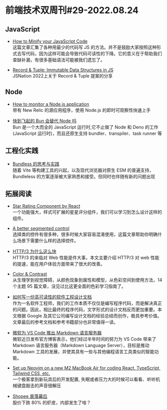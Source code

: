 # 前端技术双周刊#29-2022.08.24

## JavaScript
- [How to Minify your JavaScript Code](https://getbutterfly.com/code-golfing-tips-tricks-how-to-minify-your-javascript-code/)
<br>这篇文章汇集了各种用最少的代码写 JS 的方法。并不是鼓励大家按照这种形式去写代码，因为这样可能会导致代码可读性的下降。它的意义在于帮助我们查缺补漏，有很多基础语法可能被我们遗忘了。

- [Record & Tuple: Immutable Data Structures in JS](https://portal.gitnation.org/contents/record-and-tuple-immutable-data-structures-in-js)
<br>JSNation 2022上关于 Record & Tuple 提案的分享

## Node
- [How to monitor a Node.js application](https://newrelic.com/blog/best-practices/nodejs-application-monitoring?utm_source=javascript-weekly&utm_medium=community&utm_campaign=global-fy23-q2-nodejs-application-monitoring)
<br>带有 New Relic 的源应用程序，使用 Node.js 的即时可观察性快速上手

- [快到飞起的 Bun 会替代 Node 吗](https://juejin.cn/post/7134492212452130847)
<br>Bun 是一个大而全的 JavaScript 运行时,它不止做了 Node 和 Deno 的工作(JavaScript 运行时)，而且还原生支持 bundler、transpiler、task runner 等

## 工程化实践
- [Bundless 的思考与实践](https://mp.weixin.qq.com/s/nk5SN8AKwyFkUTEOiLCBdQ)
<br>随着 Vite 等构建工具的兴起，以及现代浏览器对原生 ESM 的普遍支持，Bundleless 的方案逐渐被大家熟悉和接受。但同时也伴随有新的问题出现

## 拓展阅读

- [Star Rating Component by React](https://react-rating.onrender.com/)
<br>一个功能强大，样式可扩展的星星评分组件，我们可以学习到怎么设计这样的组件。

- [A better segmented control](https://medium.com/tap-to-dismiss/a-better-segmented-control-9e662de2ef57)
<br>选择类的控件有很多种，很多时候大家容易混淆使用，这篇文章帮助你明确什么场景下需要什么样的选择控件。

- [HTTP/3 为什么这么快](https://juejin.cn/post/7055178022445383694)
<br>HTTP/3 的来临对 Web 性能是件大事，本文主要介绍 HTTP/3 对 web 性能的提速，能在用户体验方面带来了很大的改善。

- [Color & Contrast](https://colorandcontrast.com/#/)
<br>从生理学到视觉障碍，从颜色现象到属性和模型，从色彩空间到使用方法，14 个主题 95 篇文章，没见过比这更全面的色彩学习指南了。

- [如何写一份高可读性的软件工程设计文档](https://zhuanlan.zhihu.com/p/552095835)
<br>作为一名软件工程师，我们的工作本质不仅仅是编写程序代码，而是解决真正的问题。因此，相比最终的程序代码，文字形式的设计文档反而更加重要。本文根据 Google 及其它公司编写设计文档的经验总结而创作，极具参考价值。文章最后的参考文档和参考书籍部分也非常值得一读。

- [微软为 VS Code 推出 Markdown 语言服务器](https://zhuanlan.zhihu.com/p/556772263)
<br>微软近日发布官方博客表示，他们经过半年时间的努力为 VS Code 带来了 Markdown 语言服务器（Markdown Language Server），目标是推动 Markdown 工具的发展，并使其具有一些与其他编程语言工具类似的智能功能。

- [Set up Neovim on a new M2 MacBook Air for coding React, TypeScript, Tailwind CSS, etc.](https://www.youtube.com/watch?v=ajmK0ZNcM4Q&t=2133s)
<br>一个极客拿到新玩具后的开发配置, 失眠或者压力大的时候可以看看、听听机械键盘敲击的声音很解压

- [Shopee 衰落幕后](https://mp.weixin.qq.com/s/3AJ32QiIFz-5xzWiiyCHIA)
<br>股价下跌 80% 的虾皮，内部发生了啥？

